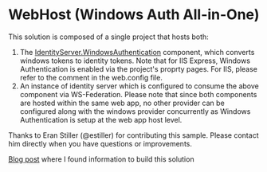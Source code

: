 WebHost (Windows Auth All-in-One)
======================================

This solution is composed of a single project that hosts both:
1. The [IdentityServer.WindowsAuthentication](https://github.com/IdentityServer/WindowsAuthentication) component, which converts windows tokens to identity tokens. Note that for IIS Express, Windows Authentication is enabled via the project's proprty pages. For IIS, please refer to the comment in the web.config file.
2. An instance of identity server which is configured to consume the above component via WS-Federation.
Please note that since both components are hosted within the same web app, no other provider can be configured along with the windows provider concurrently as Windows Authentication is setup at the web app host level.


Thanks to Eran Stiller (@estiller) for contributing this sample. Please contact him directly when you have questions or improvements.


[Blog post](https://bot-insane.com/IdentityServer3-with-custom-grant-flow-and-windows-authentication/) where I found information to build this solution